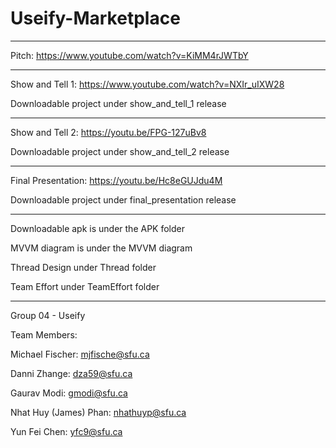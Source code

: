 # Useify-Marketplace
__________________________________________________
Pitch: https://www.youtube.com/watch?v=KiMM4rJWTbY
__________________________________________________
Show and Tell 1: https://www.youtube.com/watch?v=NXIr_uIXW28

Downloadable project under show_and_tell_1 release
__________________________________________________
Show and Tell 2: https://youtu.be/FPG-127uBv8

Downloadable project under show_and_tell_2 release
__________________________________________________
Final Presentation: https://youtu.be/Hc8eGUJdu4M

Downloadable project under final_presentation release
__________________________________________________
Downloadable apk is under the APK folder

MVVM diagram is under the MVVM diagram

Thread Design under Thread folder

Team Effort under TeamEffort folder

__________________________________________________
Group 04 - Useify

Team Members:

Michael Fischer: mjfische@sfu.ca

Danni Zhange: dza59@sfu.ca

Gaurav Modi: gmodi@sfu.ca

Nhat Huy (James) Phan: nhathuyp@sfu.ca

Yun Fei Chen: yfc9@sfu.ca
